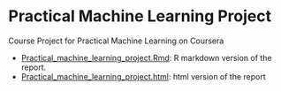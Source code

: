 # Practical Machine Learning Project

Course Project for Practical Machine Learning on Coursera

* [Practical_machine_learning_project.Rmd](./Practical_machine_learning_project.Rmd): R markdown version of the report.        
* [Practical_machine_learning_project.html](./Practical_machine_learning_project.html): html version of the report   
